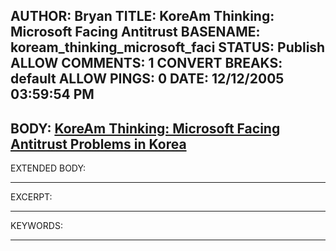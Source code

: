 AUTHOR: Bryan
TITLE: KoreAm Thinking: Microsoft Facing Antitrust
BASENAME: koream_thinking_microsoft_faci
STATUS: Publish
ALLOW COMMENTS: 1
CONVERT BREAKS: __default__
ALLOW PINGS: 0
DATE: 12/12/2005 03:59:54 PM
-----
BODY:
<a title="KoreAm Thinking: Microsoft Facing Antitrust Problems in Korea" href="http://seoulover.blogs.com/westlaw/2005/12/microsoft_facin.html">KoreAm Thinking: Microsoft Facing Antitrust Problems in Korea</a>
-----
EXTENDED BODY:

-----
EXCERPT:

-----
KEYWORDS:

-----


